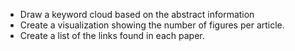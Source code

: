- Draw a keyword cloud based on the abstract information
- Create a visualization showing the number of figures per article.
- Create a list of the links found in each paper.
